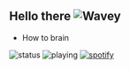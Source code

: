 ## Hello there ![Wavey](https://cdn.discordapp.com/emojis/1184599007629152336.gif?size=32&quality=lossless&name=wavey)

- How to brain

![status](https://api.statusbadges.me/badge/status/807170846497570848?labelColor=42566a&color=7bb1bd)
![playing](https://api.statusbadges.me/badge/playing/807170846497570848?labelColor=42566a&color=7bb1bd)
[![spotify](https://api.statusbadges.me/badge/spotify/807170846497570848?labelColor=42566a&color=7bb1bd)](https://api.statusbadges.me/openspotify/807170846497570848)

<!--
**Moodzz1/Moodzz1** is a ✨ _special_ ✨ repository because its `README.md` (this file) appears on your GitHub profile.

Here are some ideas to get you started:

- 🔭 I’m currently working on ...
- 🌱 I’m currently learning ...
- 👯 I’m looking to collaborate on ...
- 🤔 I’m looking for help with ...
- 💬 Ask me about ...
- 📫 How to reach me: ...
- 😄 Pronouns: ...
- ⚡ Fun fact: ...
-->
